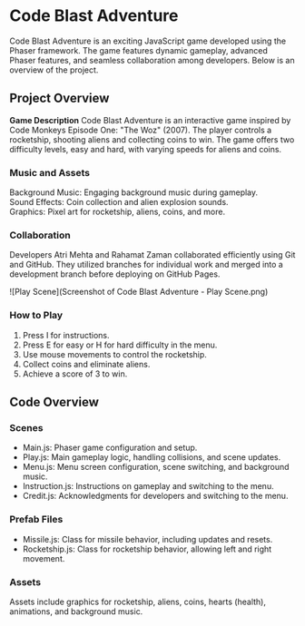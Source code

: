 # **Code Blast Adventure**

Code Blast Adventure is an exciting JavaScript game developed using the Phaser framework. The game features dynamic gameplay, advanced Phaser features, and seamless collaboration among developers. Below is an overview of the project.

## **Project Overview**

**Game Description**
Code Blast Adventure is an interactive game inspired by Code Monkeys Episode One: "The Woz" (2007). The player controls a rocketship, shooting aliens and collecting coins to win. The game offers two difficulty levels, easy and hard, with varying speeds for aliens and coins.

### **Music and Assets**
Background Music: Engaging background music during gameplay.\
Sound Effects: Coin collection and alien explosion sounds.\
Graphics: Pixel art for rocketship, aliens, coins, and more.

### **Collaboration**
Developers Atri Mehta and Rahamat Zaman collaborated efficiently using Git and GitHub. They utilized branches for individual work and merged into a development branch before deploying on GitHub Pages.

![Play Scene](Screenshot of Code Blast Adventure - Play Scene.png)

### **How to Play**
1. Press I for instructions.
2. Press E for easy or H for hard difficulty in the menu.
3. Use mouse movements to control the rocketship.
4. Collect coins and eliminate aliens.
5. Achieve a score of 3 to win.

## **Code Overview**

### **Scenes**
- Main.js: Phaser game configuration and setup.
- Play.js: Main gameplay logic, handling collisions, and scene updates.
- Menu.js: Menu screen configuration, scene switching, and background music.
- Instruction.js: Instructions on gameplay and switching to the menu.
- Credit.js: Acknowledgments for developers and switching to the menu.

### **Prefab Files**
- Missile.js: Class for missile behavior, including updates and resets.
- Rocketship.js: Class for rocketship behavior, allowing left and right movement.

### **Assets**
Assets include graphics for rocketship, aliens, coins, hearts (health), animations, and background music.
